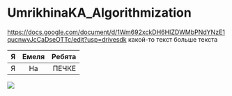 # UmrikhinaKA_Algorithmization
https://docs.google.com/document/d/1Wm692xckDH6HIZDWMbPNdYNzE1qucnwvJcCaDseOTTc/edit?usp=drivesdk
какой-то текст
больше текста

| Я | Емеля | Ребята |
|-|:-:|-:|
| Я | На | ПЕЧКЕ |

![](https://avatars.mds.yandex.net/get-mpic/4408567/img_id5552822430242666489.jpeg/orig)
